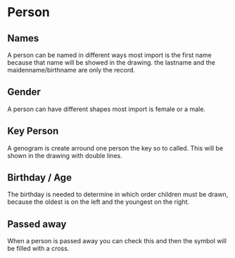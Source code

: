 # Person

## Names
A person can be named in different ways most import is the first name because that name will be showed in the drawing.
the lastname and the maidenname/birthname are only the record.

## Gender
A person can have different shapes most import is female or a male.

## Key Person
A genogram is create arround one person the key so to called. This will be shown in the drawing with double lines.

## Birthday / Age
The birthday is needed to determine in which order children must be drawn, because the oldest is on the left and the youngest on the right. 

## Passed away
When a person is passed away you can check this and then the symbol will be filled with a cross.

